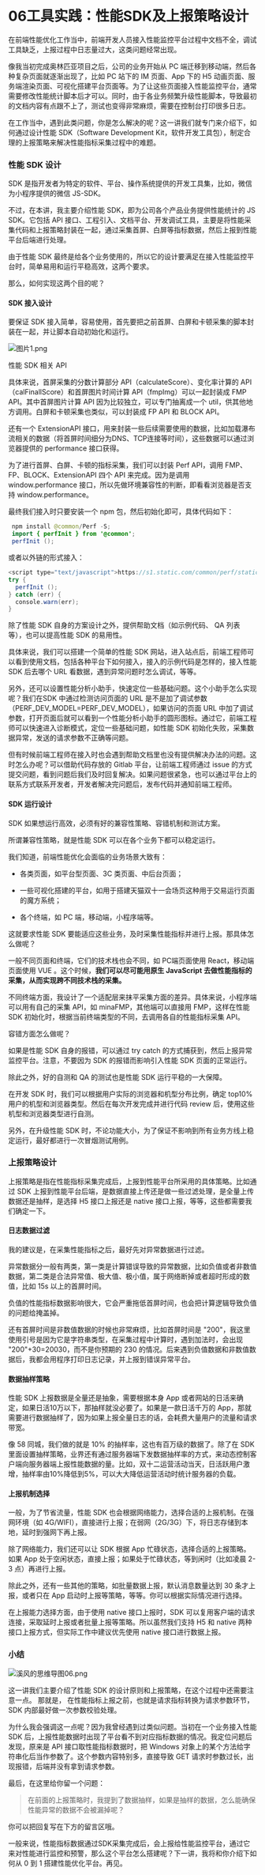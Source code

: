 # 06工具实践：性能SDK及上报策略设计

在前端性能优化工作当中，前端开发人员接入性能监控平台过程中文档不全，调试工具缺乏，上报过程中日志量过大，这类问题经常出现。

像我当初完成奥林匹亚项目之后，公司的业务开始从 PC 端迁移到移动端，然后各种复杂页面就逐渐出现了，比如 PC 站下的 IM 页面、App 下的 H5 动画页面、服务端渲染页面、可视化搭建平台页面等。为了让这些页面接入性能监控平台，通常需要修改性能统计脚本后才可以。同时，由于各业务频繁升级性能脚本，导致最初的文档内容有点跟不上了，测试也变得非常麻烦，需要在控制台打印很多日志。

在工作当中，遇到此类问题，你是怎么解决的呢？这一讲我们就专门来介绍下，如何通过设计性能 SDK（Software Development Kit，软件开发工具包），制定合理的上报策略来解决性能指标采集过程中的难题。

### 性能 SDK 设计

SDK 是指开发者为特定的软件、平台、操作系统提供的开发工具集，比如，微信为小程序提供的微信 JS-SDK。

不过，在本讲，我主要介绍性能 SDK，即为公司各个产品业务提供性能统计的 JS SDK。它包括 API 接口、工程引入、文档平台、开发调试工具，主要是将性能采集代码和上报策略封装在一起，通过采集首屏、白屏等指标数据，然后上报到性能平台后端进行处理。

由于性能 SDK 最终是给各个业务使用的，所以它的设计要满足在接入性能监控平台时，简单易用和运行平稳高效，这两个要求。

那么，如何实现这两个目的呢？

#### SDK 接入设计

要保证 SDK 接入简单，容易使用，首先要把之前首屏、白屏和卡顿采集的脚本封装在一起，并让脚本自动初始化和运行。


<Image alt="图片1.png" src="https://s0.lgstatic.com/i/image6/M00/16/F6/CioPOWBHIo6AZCY4AADtOp7Xkb8129.png"/> 
  
性能 SDK 相关 API

具体来说，首屏采集的分数计算部分 API（calculateScore）、变化率计算的 API（calFinallScore）和首屏图片时间计算 API（fmpImg）可以一起封装成 FMP API。其中首屏图片计算 API 因为比较独立，可以专门抽离成一个 util，供其他地方调用。白屏和卡顿采集也类似，可以封装成 FP API 和 BLOCK API。

还有一个 ExtensionAPI 接口，用来封装一些后续需要使用的数据，比如加载瀑布流相关的数据（将首屏时间细分为DNS、TCP连接等时间），这些数据可以通过浏览器提供的 performance 接口获得。

为了进行首屏、白屏、卡顿的指标采集，我们可以封装 Perf API，调用 FMP、FP、BLOCK、ExtensionAPI 四个 API 来完成。因为是调用 window.performance 接口，所以先做环境兼容性的判断，即看看浏览器是否支持 window.performance。

最终我们接入时只要安装一个 npm 包，然后初始化即可，具体代码如下：

```java
 npm install @common/Perf -S;
 import { perfInit } from '@common';
 perfInit ();
```

或者以外链的形式接入：

```java
<script type="text/javascript">https://s1.static.com/common/perf/static/js/1.0.0/perf.min.js</script>
try {
  perfInit ();
} catch (err) {
  console.warn(err);
}
```

除了性能 SDK 自身的方案设计之外，提供帮助文档（如示例代码、 QA 列表等），也可以提高性能 SDK 的易用性。

具体来说，我们可以搭建一个简单的性能 SDK 网站，进入站点后，前端工程师可以看到使用文档，包括各种平台下如何接入，接入的示例代码是怎样的，接入性能 SDK 后去哪个 URL 看数据，遇到异常问题时怎么调试，等等。

另外，还可以设置性能分析小助手，快速定位一些基础问题。这个小助手怎么实现呢？我们在SDK 中通过检测访问页面的 URL 是不是加了调试参数（PERF_DEV_MODEL=PERF_DEV_MODEL），如果访问的页面 URL 中加了调试参数，打开页面后就可以看到一个性能分析小助手的圆形图标。通过它，前端工程师可以快速进入诊断模式，定位一些基础问题，如性能 SDK 初始化失败，采集数据异常，发送的请求参数不正确等问题。

但有时候前端工程师在接入时也会遇到帮助文档里也没有提供解决办法的问题。这时怎么办呢？可以借助代码存放的 Gitlab 平台，让前端工程师通过 issue 的方式提交问题，看到问题后我们及时回复解决。如果问题很紧急，也可以通过平台上的联系方式联系开发者，开发者解决完问题后，发布代码并通知前端工程师。

#### SDK 运行设计

SDK 如果想运行高效，必须有好的兼容性策略、容错机制和测试方案。

所谓兼容性策略，就是性能 SDK 可以在各个业务下都可以稳定运行。

我们知道，前端性能优化会面临的业务场景大致有：

* 各类页面，如平台型页面、3C 类页面、中后台页面；

* 一些可视化搭建的平台，如用于搭建天猫双十一会场页这种用于交易运行页面的魔方系统；

* 各个终端，如 PC 端，移动端，小程序端等。

这就要求性能 SDK 要能适应这些业务，及时采集性能指标并进行上报。那具体怎么做呢？

一般不同页面和终端，它们的技术栈也会不同，如 PC端页面使用 React，移动端页面使用 VUE 。这个时候，**我们可以尽可能用原生 JavaScript 去做性能指标的采集，从而实现跨不同技术栈的采集。**

不同终端方面，我设计了一个适配层来抹平采集方面的差异。具体来说，小程序端可以用有自己的采集 API，如 minaFMP，其他端可以直接用 FMP，这样在性能 SDK 初始化时，根据当前终端类型的不同，去调用各自的性能指标采集 API。

容错方面怎么做呢？

如果是性能 SDK 自身的报错，可以通过 try catch 的方式捕获到，然后上报异常监控平台。注意，不要因为 SDK 的报错而影响引入性能 SDK 页面的正常运行。

除此之外，好的自测和 QA 的测试也是性能 SDK 运行平稳的一大保障。

在开发 SDK 时，我们可以根据用户实际的浏览器和机型分布比例，确定 top10% 用户的机型和浏览器类型。然后在每次开发完成并进行代码 review 后，使用这些机型和浏览器类型进行自测。

另外，在升级性能 SDK 时，不论功能大小，为了保证不影响到所有业务方线上稳定运行，最好都进行一次冒烟测试用例。

### 上报策略设计

上报策略是指在性能指标采集完成后，上报到性能平台所采用的具体策略。比如通过 SDK 上报到性能平台后端，是数据直接上传还是做一些过滤处理，是全量上传数据还是抽样，是选择 H5 接口上报还是 native 接口上报，等等，这些都需要我们确定一下。

#### 日志数据过滤

我的建议是，在采集性能指标之后，最好先对异常数据进行过滤。

异常数据分一般有两类，第一类是计算错误导致的异常数据，比如负值或者非数值数据，第二类是合法异常值、极大值、极小值，属于网络断掉或者超时形成的数值，比如 15s 以上的首屏时间。

负值的性能指标数据影响很大，它会严重拖低首屏时间，也会把计算逻辑导致负值的问题给掩盖掉。

还有首屏时间是非数值数据的时候也非常麻烦，比如首屏时间是 "200"，我这里使用引号是因为它是字符串类型，在采集过程中计算时，遇到加法时，会出现 "200"+30=20030，而不是你预期的 230 的情况。后来遇到负值数据和非数值数据后，我都会用程序打印日志记录，并上报到错误异常平台。

#### 数据抽样策略

性能 SDK 上报数据是全量还是抽象，需要根据本身 App 或者网站的日活来确定，如果日活10万以下，那抽样就没必要了。如果是一款日活千万的 App，那就需要进行数据抽样了，因为如果上报全量日志的话，会耗费大量用户的流量和请求带宽。

像 58 同城，我们做的就是 10% 的抽样率，这也有百万级的数据了。除了在 SDK 里面设置抽样策略，业界还有通过服务器端下发数据抽样率的方式，来动态控制客户端向服务器端上报性能数据的量。比如，双十二运营活动当天，日活跃用户激增，抽样率由10%降低到5%，可以大大降低运营活动时统计服务器的负载。

#### 上报机制选择

一般，为了节省流量，性能 SDK 也会根据网络能力，选择合适的上报机制。在强网环境（如 4G/WIFI），直接进行上报；在弱网（2G/3G）下，将日志存储到本地，延时到强网下再上报。

除了网络能力，我们还可以让 SDK 根据 App 忙碌状态，选择合适的上报策略。如果 App 处于空闲状态，直接上报；如果处于忙碌状态，等到闲时（比如凌晨 2-3 点）再进行上报。

除此之外，还有一些其他的策略，如批量数据上报，默认消息数量达到 30 条才上报，或者只在 App 启动时上报等策略，等等。你可以根据实际情况进行选择。

在上报能力选择方面，由于使用 native 接口上报时，SDK 可以复用客户端的请求连接，采取延时上报或者批量上报等策略。所以虽然我们支持 H5 和 native 两种接口上报方式，但实际工作中建议优先使用 native 接口进行数据上报。

### 小结


<Image alt="溪风的思维导图06.png" src="https://s0.lgstatic.com/i/image6/M00/16/FE/CioPOWBHKOiACeX2AAKqstIoawE934.png"/> 


这一讲我们主要介绍了性能 SDK 的设计原则和上报策略，在这个过程中还需要注意一点。 那就是， 在性能指标上报之前，也就是请求指标转换为请求参数环节，SDK 内部最好做一次参数校验处理。

为什么我会强调这一点呢？因为我曾经遇到过类似问题。当初在一个业务接入性能 SDK 后，上报性能数据时出现了平台看不到对应指标数据的情况。我定位问题后发现，原来是 API 接口取性能指标数据时，把 Windows 对象上的某个方法给字符串化后当作参数了。这个参数内容特别多，直接导致 GET 请求时参数过长，出现报错，后端并没有拿到请求参数。

最后，在这里给你留一个问题：
> 在前面的上报策略时，我提到了数据抽样，如果是抽样的数据，怎么能确保性能异常的数据不会被漏掉呢？

你可以把回复写在下方的留言区哦。

一般来说，性能指标数据通过SDK采集完成后，会上报给性能监控平台，通过它来对性能进行监控和预警，那么这个平台怎么搭建呢？下一讲，我将和你介绍下如何从 0 到 1 搭建性能优化平台。再见。

